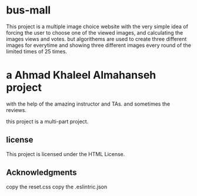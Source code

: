 # bus-mall

This project is a multiple image choice website with the very simple idea of forcing the user to choose one of the viewed images, and calculating the images views and votes. but algorithems are used to create three different images for everytime and showing three different images every round of the limited times of 25 times.

# a Ahmad Khaleel Almahanseh project
with the help of the amazing instructor and TAs. and sometimes the reviews.

this project is a multi-part project.
## license
This project is licensed under the HTML License.

## Acknowledgments
copy the reset.css copy the .eslintric.json